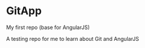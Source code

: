# GitApp
My first repo (base for AngularJS)

A testing repo for me to learn about Git and AngularJS
